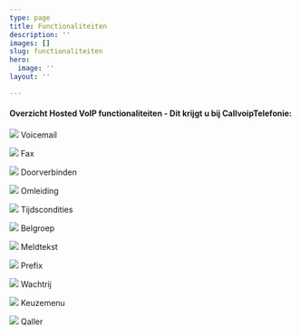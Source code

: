 ```yaml
---
type: page
title: Functionaliteiten
description: ''
images: []
slug: functionaliteiten
hero:
  image: ''
layout: ''

---
```

#### Overzicht Hosted VoIP functionaliteiten - Dit krijgt u bij CallvoipTelefonie:

![](https://www.callvoiptelefonie.nl/wp-content/uploads/2016/10/Voicemail-app.png) Voicemail

![](https://www.callvoiptelefonie.nl/wp-content/uploads/2016/10/Fax-app.png) Fax

![](https://www.callvoiptelefonie.nl/wp-content/uploads/2016/10/trasfer_round.png) Doorverbinden

![](https://www.callvoiptelefonie.nl/wp-content/uploads/2016/10/omleiding_round.png) Omleiding

![](https://www.callvoiptelefonie.nl/wp-content/uploads/2016/10/tijdsconditie_round.png) Tijdscondities

![](https://www.callvoiptelefonie.nl/wp-content/uploads/2016/10/Huntgroup_round.png) Belgroep

![](https://www.callvoiptelefonie.nl/wp-content/uploads/2016/10/soundapp_round.png) Meldtekst

![](https://www.callvoiptelefonie.nl/wp-content/uploads/2016/10/prefix_round.png) Prefix

![](https://www.callvoiptelefonie.nl/wp-content/uploads/2016/10/Wachtrij-app.png) Wachtrij

![](https://www.callvoiptelefonie.nl/wp-content/uploads/2016/10/Keuzemenu-app.png) Keuzemenu

![](https://www.callvoiptelefonie.nl/wp-content/uploads/2016/10/test-qaller.png) Qaller